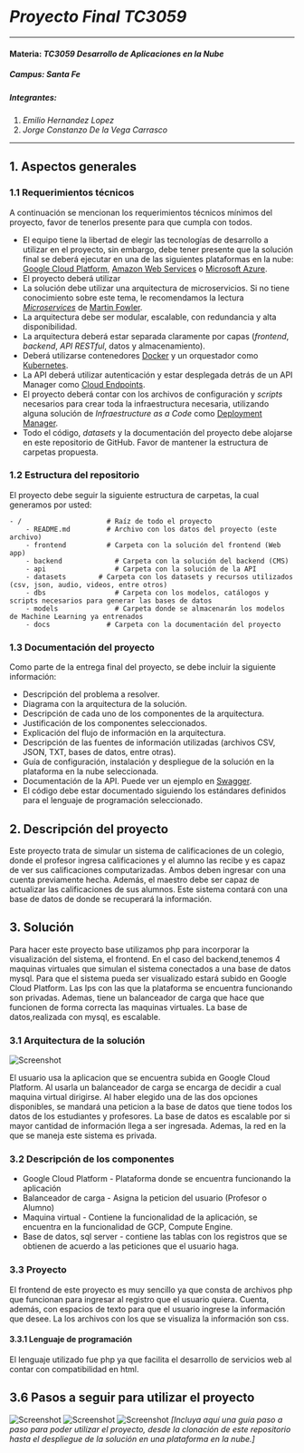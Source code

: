 # *Proyecto Final TC3059*
---
#### Materia: *TC3059 Desarrollo de Aplicaciones en la Nube*

##### Campus: *Santa Fe*

##### Integrantes:
1. *Emilio Hernandez Lopez*
2. *Jorge Constanzo De la Vega Carrasco*

---
## 1. Aspectos generales

### 1.1 Requerimientos técnicos

A continuación se mencionan los requerimientos técnicos mínimos del proyecto, favor de tenerlos presente para que cumpla con todos.

* El equipo tiene la libertad de elegir las tecnologías de desarrollo a utilizar en el proyecto, sin embargo, debe tener presente que la solución final se deberá ejecutar en una de las siguientes plataformas en la nube: [Google Cloud Platform](https://cloud.google.com/?hl=es), [Amazon Web Services](https://aws.amazon.com/) o [Microsoft Azure](https://azure.microsoft.com/es-mx/).
* El proyecto deberá utilizar 
* La solución debe utilizar una arquitectura de microservicios. Si no tiene conocimiento sobre este tema, le recomendamos la lectura [*Microservices*](https://martinfowler.com/articles/microservices.html) de [Martin Fowler](https://martinfowler.com).
* La arquitectura debe ser modular, escalable, con redundancia y alta disponibilidad.
* La arquitectura deberá estar separada claramente por capas (*frontend*, *backend*, *API RESTful*, datos y almacenamiento).
* Deberá utilizarse contenedores [Docker](https://www.docker.com/) y un orquestador como [Kubernetes](https://kubernetes.io/).
* La API deberá utilizar autenticación y estar desplegada detrás de un API Manager como [Cloud Endpoints](https://cloud.google.com/endpoints/).
* El proyecto deberá contar con los archivos de configuración y *scripts* necesarios para crear toda la infraestructura necesaria, utilizando alguna solución de *Infraestructure as a Code* como [Deployment Manager](https://cloud.google.com/deployment-manager/).
* Todo el código, *datasets* y la documentación del proyecto debe alojarse en este repositorio de GitHub. Favor de mantener la estructura de carpetas propuesta.

### 1.2 Estructura del repositorio
El proyecto debe seguir la siguiente estructura de carpetas, la cual generamos por usted:
```
- / 			        # Raíz de todo el proyecto
    - README.md			# Archivo con los datos del proyecto (este archivo)
    - frontend			# Carpeta con la solución del frontend (Web app)
    - backend			  # Carpeta con la solución del backend (CMS)
    - api			      # Carpeta con la solución de la API
    - datasets		  # Carpeta con los datasets y recursos utilizados (csv, json, audio, videos, entre otros)
    - dbs			      # Carpeta con los modelos, catálogos y scripts necesarios para generar las bases de datos
    - models			  # Carpeta donde se almacenarán los modelos de Machine Learning ya entrenados
    - docs			    # Carpeta con la documentación del proyecto
```

### 1.3 Documentación  del proyecto

Como parte de la entrega final del proyecto, se debe incluir la siguiente información:

* Descripción del problema a resolver.
* Diagrama con la arquitectura de la solución.
* Descripción de cada uno de los componentes de la arquitectura.
* Justificación de los componentes seleccionados.
* Explicación del flujo de información en la arquitectura.
* Descripción de las fuentes de información utilizadas (archivos CSV, JSON, TXT, bases de datos, entre otras).
* Guía de configuración, instalación y despliegue de la solución en la plataforma en la nube seleccionada.
* Documentación de la API. Puede ver un ejemplo en [Swagger](https://swagger.io/). 
* El código debe estar documentado siguiendo los estándares definidos para el lenguaje de programación seleccionado.

## 2. Descripción del proyecto

Este proyecto trata de simular un sistema de calificaciones de un colegio, donde el profesor ingresa calificaciones y el alumno las recibe y es capaz de ver sus calificaciones computarizadas. Ambos deben ingresar con una cuenta previamente hecha. Además, el maestro debe ser capaz de actualizar las calificaciones de sus alumnos. Este sistema contará con una base de datos de donde se recuperará la información.

## 3. Solución

Para hacer este proyecto base utilizamos php para incorporar la visualización del sistema, el frontend. En el caso del backend,tenemos 4 maquinas virtuales que simulan el sistema conectados a una base de datos mysql. Para que el sistema pueda ser visualizado estará subido en Google Cloud Platform. Las Ips con las que la plataforma se encuentra funcionando son privadas. Ademas, tiene un balanceador de carga que hace que funcionen de forma correcta las maquinas virtuales. La base de datos,realizada con mysql, es escalable. 

### 3.1 Arquitectura de la solución
![Screenshot](arquitectura.png) 

El usuario usa la aplicacion que se encuentra subida en Google Cloud Platform. Al usarla un balanceador de carga se encarga de decidir a cual maquina virtual dirigirse. Al haber elegido una de las dos opciones disponibles, se mandará una peticion a la base de datos que tiene todos los datos de los estudiantes y profesores. La base de datos es escalable por si mayor cantidad de información llega a ser ingresada. Ademas, la red en la que se maneja este sistema es privada. 

### 3.2 Descripción de los componentes

* Google Cloud Platform - Plataforma donde se encuentra funcionando la aplicación
* Balanceador de carga - Asigna la peticion del usuario (Profesor o Alumno)
* Maquina virtual - Contiene la funcionalidad de la aplicación, se encuentra en la funcionalidad de GCP, Compute Engine. 
* Base de datos, sql server - contiene las tablas con los registros que se obtienen de acuerdo a las peticiones que el usuario haga. 

### 3.3 Proyecto

El frontend de este proyecto es muy sencillo ya que consta de archivos php que funcionan para ingresar al registro que el usuario quiera. Cuenta, además, con espacios de texto para que el usuario ingrese la información que desee. La los archivos con los que se visualiza la información son css. 

#### 3.3.1 Lenguaje de programación
El lenguaje utilizado fue php ya que facilita el desarrollo de servicios web al contar con compatibilidad en html.  

## 3.6 Pasos a seguir para utilizar el proyecto

![Screenshot](GruposInstancias.jpeg) 
![Screenshot](Instancias.jpeg) 
![Screenshot](LoadBalancer.jpeg) 
*[Incluya aquí una guía paso a paso para poder utilizar el proyecto, desde la clonación de este repositorio hasta el despliegue de la solución en una plataforma en la nube.]*

